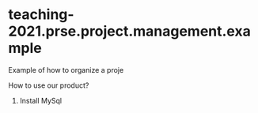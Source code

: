# teaching-2021.prse.project.management.example
Example of how to organize a proje

How to use our product?

1. Install MySql
